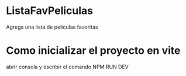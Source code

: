 # ListaFavPeliculas
Agrega una lista de peliculas favoritas

# Como inicializar el proyecto en vite
abrir consola y escribir el comando NPM RUN DEV

